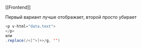 [[Frontend]]

Первый вариант лучше отображает, второй просто убирает
``` java
<p v-html="data.text">
</p>
или 
.replace(/<[^>]+>/g, '')
```